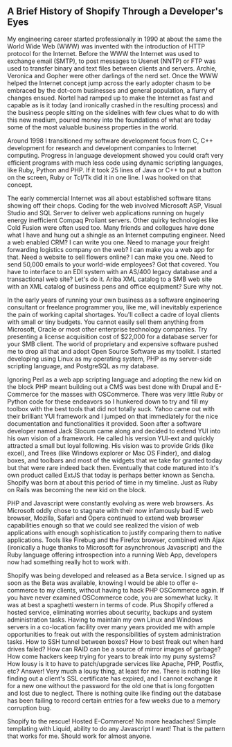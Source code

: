 ## A Brief History of Shopify Through a Developer's Eyes ##

My engineering career started professionally in 1990 at about the same the World Wide Web (WWW) was invented with the introduction of HTTP protocol for the Internet. Before the WWW the Internet was used to exchange email (SMTP), to post messages to Usenet (NNTP) or FTP was used to transfer binary and text files between clients and servers. Archie, Veronica and Gopher were other darlings of the nerd set. Once the WWW helped the Internet concept jump across the early adopter chasm to be embraced by the dot-com businesses and general population, a flurry of changes ensued. Nortel had ramped up to make the Internet as fast and capable as is it today (and ironically crashed in the resulting process) and the business people sitting on the sidelines with few clues what to do with this new medium, poured money into the foundations of what are today some of the most valuable business properties in the world. 

Around 1998 I transitioned my software development focus from C, C++ development for research and development companies to Internet computing. Progress in language development showed you could craft very efficient programs with much less code using dynamic scripting languages, like Ruby, Python and PHP. If it took 25 lines of Java or C++ to put a button on the screen, Ruby or Tcl/Tk did it in one line. I was hooked on that concept. 

The early commercial Internet was all about established software titans showing off their chops. Coding for the web involved Microsoft ASP, Visual Studio and SQL Server to deliver web applications running on hugely energy inefficient Compaq Proliant servers. Other quirky technologies like Cold Fusion were often used too. Many friends and collegues have done what I have and hung out a shingle as an Internet computing engineer. Need a web enabled CRM? I can write you one. Need to manage your freight forwarding logistics company on the web? I can make you a web app for that. Need a website to sell flowers online? I can make you one. Need to send 50,000 emails to your world-wide employees? Got that covered. You have to interface to an EDI system with an AS/400 legacy database and a transactional web site? Let's do it. Ariba XML catalog to a SMB web site with an XML catalog of business pens and office equipment? Sure why not. 

In the early years of running your own business as a software engineering consultant or freelance programmer you, like me, will inevitably experience the pain of working capital shortages. You'll collect a cadre of loyal clients with small or tiny budgets. You cannot easily sell them anything from Microsoft, Oracle or most other enterprise technology companies. Try presenting a license acquisition cost of $22,000 for a database server for your SMB client. The world of proprietary and expensive software pushed me to drop all that and adopt Open Source Software as my toolkit. I started developing using Linux as my operating system, PHP as my server-side scripting language, and PostgreSQL as my database.

Ignoring Perl as a web app scripting language and adopting the new kid on the block PHP meant building out a CMS was best done with Drupal and E-Commerce for the masses with OSCommerce. There was very little Ruby or Python code for these endeavors so I hunkered down to try and fill my toolbox with the best tools that did not totally suck. Yahoo came out with their brilliant YUI framework and I jumped on that immediately for the nice documentation and functionalities it provided. Soon after a software developer named Jack Slocum came along and decided to extend YUI into his own vision of a framework. He called his version YUI-ext and quickly attracted a small but loyal following. His vision was to provide Grids (like excel), and Trees (like Windows explorer or Mac OS Finder), and dialog boxes, and toolbars and most of the widgets that we take for granted today but that were rare indeed back then. Eventually that code matured into it's own product called ExtJS that today is perhaps better known as Sencha. Shopify was born at about this period of time in my timeline. Just as Ruby on Rails was becoming the new kid on the block. 

PHP and Javascript were constantly evolving as were web browsers. As Microsoft oddly chose to stagnate with their now infamously bad IE web browser, Mozilla, Safari and Opera continued to extend web browser capabilities enough so that we could see realized the vision of web applications with enough sophistication to justify comparing them to native applications. Tools like Firebug and the Firefox browser, combined with Ajax (ironically a huge thanks to Microsoft for asynchronous Javascript) and the Ruby language offering introspection into a running Web App, developers now had something really hot to work with.

Shopify was being developed and released as a Beta service. I signed up as soon as the Beta was available, knowing I would be able to offer e-commerce to my clients, without having to hack PHP OSCommerce again. If you have never examined OSCommerce code, you are somewhat lucky. It was at best a spaghetti western in terms of code. Plus Shopify offered a hosted service, eliminating worries about security, backups and system administration tasks. Having to maintain my own Linux and Windows servers in a co-location facility over many years provided me with ample opportunities to freak out with the responsibilities of system administration tasks. How to SSH tunnel between boxes? How to best freak out when hard drives failed? How can RAID can be a source of mirror images of garbage?  How come hackers keep trying for years to break into my puny systems? How lousy is it to have to patch/upgrade services like Apache, PHP, Postfix, etc? Answer! Very much a lousy thing, at least for me. There is nothing like finding out a client's SSL certificate has expired, and I cannot exchange it for a new one without the password for the old one that is long forgotten and lost due to neglect. There is nothing quite like finding out the database has been failing to record certain entries for a few weeks due to a memory corruption bug. 
 
Shopify to the rescue! Hosted E-Commerce! No more headaches! Simple templating with Liquid, ability to do any Javascript I want! That is the pattern that works for me. Should work for almost anyone.